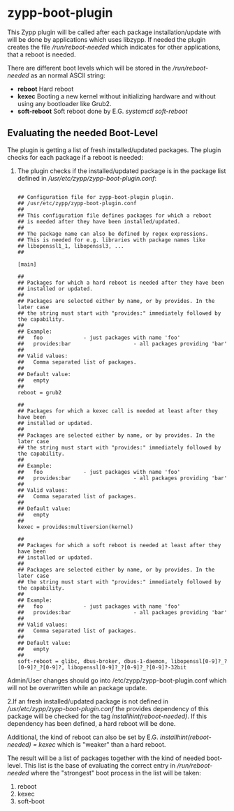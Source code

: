 # zypp-boot-plugin

This Zypp plugin will be called after each package installation/update with will be done
by applications which uses libzypp.
If needed the plugin creates the file */run/reboot-needed* which indicates
for other applications, that a reboot is needed.

There are different boot levels which will be stored in the */run/reboot-needed* as an normal
ASCII string:

* **reboot** Hard reboot
* **kexec** Booting a new kernel without initializing hardware and without using any bootloader like Grub2.
* **soft-reboot** Soft reboot done by E.G. *systemctl soft-reboot*

## Evaluating the needed Boot-Level

The plugin is getting a list of fresh installed/updated packages. The plugin
checks for each package if a reboot is needed:

1. The plugin checks if the installed/updated package is in the package list defined in */usr/etc/zypp/zypp-boot-plugin.conf*:

   ```
   
   ## Configuration file for zypp-boot-plugin plugin.
   ## /usr/etc/zypp/zypp-boot-plugin.conf
   ##
   ## This configuration file defines packages for which a reboot
   ## is needed after they have been installed/updated.
   ##
   ## The package name can also be defined by regex expressions.
   ## This is needed for e.g. libraries with package names like
   ## libopenssl1_1, libopenssl3, ...
   ##
   
   [main]
   
   ##
   ## Packages for which a hard reboot is needed after they have been
   ## installed or updated.
   ##
   ## Packages are selected either by name, or by provides. In the later case
   ## the string must start with "provides:" immediately followed by the capability.
   ##
   ## Example:
   ##	foo				- just packages with name 'foo'
   ##	provides:bar                    - all packages providing 'bar'
   ##
   ## Valid values:
   ##	Comma separated list of packages.
   ##
   ## Default value:
   ##	empty
   ##
   reboot = grub2
   
   ##
   ## Packages for which a kexec call is needed at least after they have been
   ## installed or updated.
   ##
   ## Packages are selected either by name, or by provides. In the later case
   ## the string must start with "provides:" immediately followed by the capability.
   ##
   ## Example:
   ##	foo				- just packages with name 'foo'
   ##	provides:bar                    - all packages providing 'bar'
   ##
   ## Valid values:
   ##	Comma separated list of packages.
   ##
   ## Default value:
   ##	empty
   ##
   kexec = provides:multiversion(kernel)
   
   ##
   ## Packages for which a soft reboot is needed at least after they have been
   ## installed or updated.
   ##
   ## Packages are selected either by name, or by provides. In the later case
   ## the string must start with "provides:" immediately followed by the capability.
   ##
   ## Example:
   ##	foo				- just packages with name 'foo'
   ##	provides:bar                    - all packages providing 'bar'
   ##
   ## Valid values:
   ##	Comma separated list of packages.
   ##
   ## Default value:
   ##	empty
   ##
   soft-reboot = glibc, dbus-broker, dbus-1-daemon, libopenssl[0-9]?_?[0-9]?_?[0-9]?, libopenssl[0-9]?_?[0-9]?_?[0-9]?-32bit
   
   ```
Admin/User changes should go into /etc/zypp/zypp-boot-plugin.conf which will not
be overwritten while an package update.

2.If an fresh installed/updated package is not defined in */usr/etc/zypp/zypp-boot-plugin.conf* the provides dependency
  of this package will be checked for the tag *installhint(reboot-needed)*.
  If this dependency has been defined, a hard reboot will be done.

  Additional, the kind of reboot can also be set by E.G. *installhint(reboot-needed) = kexec* which is "weaker" than
  a hard reboot.


The result will be a list of packages together with the kind of needed boot-level. This list is the base of evaluating the correct entry
in */run/reboot-needed* where the "strongest" boot process in the list will be taken:

1. reboot
2. kexec
3. soft-boot


